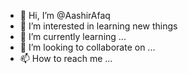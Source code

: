 - 👋 Hi, I’m @AashirAfaq
- 👀 I’m interested in learning new things
- 🌱 I’m currently learning ...
- 💞️ I’m looking to collaborate on ...
- 📫 How to reach me ...

<!---
AashirAfaq/AashirAfaq is a ✨ special ✨ repository because its `README.md` (this file) appears on your GitHub profile.
You can click the Preview link to take a look at your changes.
--->

